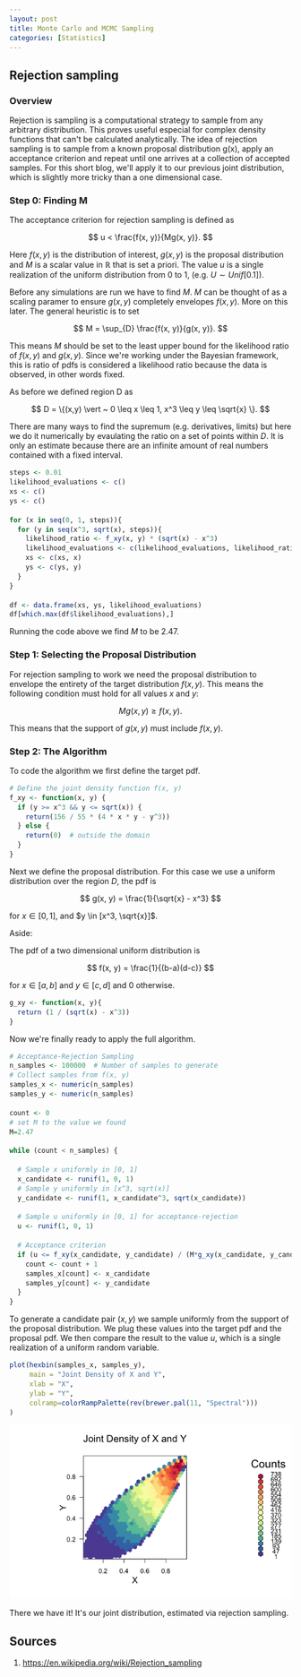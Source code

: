 ```yaml
---
layout: post
title: Monte Carlo and MCMC Sampling
categories: [Statistics]
---
```


## Rejection sampling

### Overview

Rejection is sampling is a computational strategy to sample from any arbitrary distribution. This proves useful especial for complex density functions that can't be calculated analytically. The idea of rejection sampling is to sample from a known proposal distribution g(x), apply an acceptance criterion and repeat until one arrives at a collection of accepted samples. For this short blog, we'll apply it to our previous joint distribution, which is slightly more tricky than a one dimensional case.


### Step 0: Finding M

The acceptance criterion for rejection sampling is defined as

$$
u < \frac{f(x, y)}{Mg(x, y)}.
$$

Here $f(x, y)$ is the distribution of interest, $g(x, y)$ is the proposal distribution and $M$ is a scalar value in $\mathbb{R}$ that is set a priori. The value $u$ is a single realization of the uniform distribution from 0 to 1, (e.g.  $U \sim Unif[0. 1]$). 

Before any simulations are run we have to find $M$. $M$ can be thought of as a scaling paramer to ensure $g(x, y)$ completely envelopes $f(x, y)$. More on this later. The general heuristic is to set 

$$
M = \sup_{D} \frac{f(x, y)}{g(x, y)}.
$$

This means $M$ should be set to the least upper bound for the likelihood ratio of $f(x, y)$ and $g(x, y)$. Since we're working under the Bayesian framework, this is ratio of pdfs is considered a likelihood ratio because the data is observed, in other words fixed. 

As before we defined region D as 

$$
D = \{(x,y) \vert ~ 0 \leq x \leq 1, x^3 \leq y \leq \sqrt{x}  \}.
$$

There are many ways to find the supremum (e.g. derivatives, limits) but here we do it numerically by evaulating the ratio on a set of points within $D$. It is only an estimate because there are an infinite amount of real numbers contained with a fixed interval. 

~~~r
steps <- 0.01
likelihood_evaluations <- c()
xs <- c()
ys <- c()

for (x in seq(0, 1, steps)){
  for (y in seq(x^3, sqrt(x), steps)){
    likelihood_ratio <- f_xy(x, y) * (sqrt(x) - x^3)
    likelihood_evaluations <- c(likelihood_evaluations, likelihood_ratio)
    xs <- c(xs, x)
    ys <- c(ys, y)
  }
}

df <- data.frame(xs, ys, likelihood_evaluations)
df[which.max(df$likelihood_evaluations),]
~~~

Running the code above we find $M$ to be 2.47.

### Step 1: Selecting the Proposal Distribution

For rejection sampling to work we need the proposal distribution to envelope the entirety of the target distribution $f(x, y)$. This means the following condition must hold for all values $x$ and $y$:

$$
Mg(x, y) \geq f(x, y).
$$

This means that the support of $g(x, y)$ must include $f(x, y)$.


### Step 2: The Algorithm 

To code the algorithm we first define the target pdf.

~~~r
# Define the joint density function f(x, y)
f_xy <- function(x, y) {
  if (y >= x^3 && y <= sqrt(x)) {
    return(156 / 55 * (4 * x * y - y^3))
  } else {
    return(0)  # outside the domain
  }
}
~~~

Next we define the proposal distribution. For this case we use a uniform distribution over the region $D$, the pdf is

$$
g(x, y) = \frac{1}{\sqrt{x} - x^3}
$$

for $x \in [0, 1]$, and $y \in [x^3, \sqrt{x}]$.

Aside:

The pdf of a two dimensional uniform distribution is 

$$
f(x, y) = \frac{1}{(b-a)(d-c)}
$$

for $x \in [a, b]$ and $y \in [c, d]$ and 0 otherwise.

~~~r
g_xy <- function(x, y){
  return (1 / (sqrt(x) - x^3))
}
~~~

Now we're finally ready to apply the full algorithm.

~~~r
# Acceptance-Rejection Sampling
n_samples <- 100000  # Number of samples to generate
# Collect samples from f(x, y)
samples_x <- numeric(n_samples)
samples_y <- numeric(n_samples)

count <- 0
# set M to the value we found
M=2.47

while (count < n_samples) {
  
  # Sample x uniformly in [0, 1]
  x_candidate <- runif(1, 0, 1)
  # Sample y uniformly in [x^3, sqrt(x)]
  y_candidate <- runif(1, x_candidate^3, sqrt(x_candidate))
  
  # Sample u uniformly in [0, 1] for acceptance-rejection
  u <- runif(1, 0, 1)
  
  # Acceptance criterion
  if (u <= f_xy(x_candidate, y_candidate) / (M*g_xy(x_candidate, y_candidate))) {
    count <- count + 1
    samples_x[count] <- x_candidate
    samples_y[count] <- y_candidate
  }
}
~~~

To generate a candidate pair $(x, y)$ we sample uniformly from the support of the proposal distribution. We plug these values into the target pdf and the proposal pdf. We then compare the result to the value $u$, which is a single realization of a uniform random variable.

~~~r
plot(hexbin(samples_x, samples_y), 
     main = "Joint Density of X and Y", 
     xlab = "X", 
     ylab = "Y",
     colramp=colorRampPalette(rev(brewer.pal(11, "Spectral")))
)
~~~

<img src="/assets/img/rejection_plot.png">

There we have it! It's our joint distribution, estimated via rejection sampling.


## Sources
1. https://en.wikipedia.org/wiki/Rejection_sampling